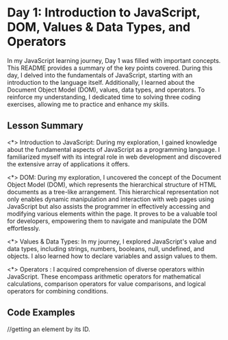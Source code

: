 # Day 1: Introduction to JavaScript, DOM, Values & Data Types, and Operators

In my JavaScript learning journey, Day 1 was filled with important concepts. This README provides a summary of the key points covered. During this day, I delved into the fundamentals of JavaScript, starting with an introduction to the language itself. Additionally, I learned about the Document Object Model (DOM), values, data types, and operators. To reinforce my understanding, I dedicated time to solving three coding exercises, allowing me to practice and enhance my skills.

## Lesson Summary
<*> Introduction to JavaScript: During my exploration, I gained knowledge about the fundamental aspects of JavaScript as a programming language. I familiarized myself with its integral role in web development and discovered the extensive array of applications it offers.

<*> DOM: During my exploration, I uncovered the concept of the Document Object Model (DOM), which represents the hierarchical structure of HTML documents as a tree-like arrangement. This hierarchical representation not only enables dynamic manipulation and interaction with web pages using JavaScript but also assists the programmer in effectively accessing and modifying various elements within the page. It proves to be a valuable tool for developers, empowering them to navigate and manipulate the DOM effortlessly.

<*> Values & Data Types: In my journey, I explored JavaScript's value and data types, including strings, numbers, booleans, null, undefined, and objects. I also learned how to declare variables and assign values to them.

<*> Operators : I acquired comprehension of diverse operators within JavaScript. These encompass arithmetic operators for mathematical calculations, comparison operators for value comparisons, and logical operators for combining conditions.

## Code Examples

//getting an element by its ID.




